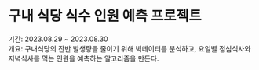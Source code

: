 # 구내 식당 식수 인원 예측 프로젝트
기간: 2023.08.29 ~ 2023.08.30  
개요: 구내식당의 잔반 발생량을 줄이기 위해 빅데이터를 분석하고, 요일별 점심식사와 저녁식사를 먹는 인원을 예측하는 알고리즘을 만든다.
